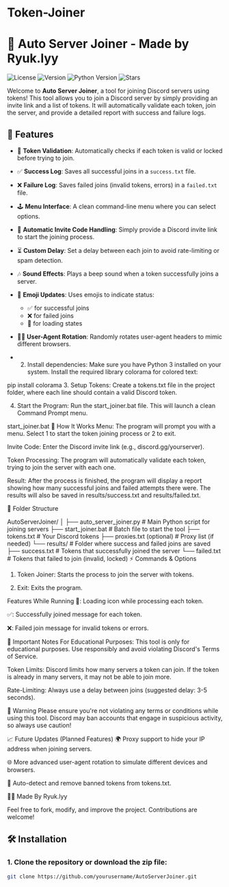 # Token-Joiner

# 🚀 **Auto Server Joiner** - Made by Ryuk.lyy

![License](https://img.shields.io/github/license/Ryuk-LOL/Token-Joiner?color=blue)
![Version](https://img.shields.io/badge/version-1.0-green)
![Python Version](https://img.shields.io/badge/python-3.8%2B-blue)
![Stars](https://img.shields.io/github/stars/Ryuk-LOL/Token-Joiner?style=social)

Welcome to **Auto Server Joiner**, a tool for joining Discord servers using tokens! This tool allows you to join a Discord server by simply providing an invite link and a list of tokens. It will automatically validate each token, join the server, and provide a detailed report with success and failure logs.

## 🎯 **Features**
- 📝 **Token Validation**: Automatically checks if each token is valid or locked before trying to join.
- ✅ **Success Log**: Saves all successful joins in a `success.txt` file.
- ❌ **Failure Log**: Saves failed joins (invalid tokens, errors) in a `failed.txt` file.
- 🕹 **Menu Interface**: A clean command-line menu where you can select options.
- 🐣 **Automatic Invite Code Handling**: Simply provide a Discord invite link to start the joining process.
- ⏳ **Custom Delay**: Set a delay between each join to avoid rate-limiting or spam detection.
- 🎶 **Sound Effects**: Plays a beep sound when a token successfully joins a server.
- 🎨 **Emoji Updates**: Uses emojis to indicate status:
  - ✅ for successful joins
  - ❌ for failed joins
  - 🔄 for loading states
- 🧑‍💻 **User-Agent Rotation**: Randomly rotates user-agent headers to mimic different browsers.

- 2. Install dependencies:
Make sure you have Python 3 installed on your system. Install the required library colorama for colored text:


pip install colorama
3. Setup Tokens:
Create a tokens.txt file in the project folder, where each line should contain a valid Discord token.

4. Start the Program:
Run the start_joiner.bat file. This will launch a clean Command Prompt menu.


start_joiner.bat
🔧 How It Works
Menu: The program will prompt you with a menu. Select 1 to start the token joining process or 2 to exit.

Invite Code: Enter the Discord invite link (e.g., discord.gg/yourserver).

Token Processing: The program will automatically validate each token, trying to join the server with each one.

Result: After the process is finished, the program will display a report showing how many successful joins and failed attempts there were. The results will also be saved in results/success.txt and results/failed.txt.

📂 Folder Structure

AutoServerJoiner/
│
├── auto_server_joiner.py      # Main Python script for joining servers
├── start_joiner.bat           # Batch file to start the tool
├── tokens.txt                 # Your Discord tokens
├── proxies.txt (optional)    # Proxy list (if needed)
└── results/                   # Folder where success and failed joins are saved
    ├── success.txt            # Tokens that successfully joined the server
    └── failed.txt             # Tokens that failed to join (invalid, locked)
⚡ Commands & Options
1. Token Joiner: Starts the process to join the server with tokens.

2. Exit: Exits the program.

Features While Running
🔄: Loading icon while processing each token.

✅: Successfully joined message for each token.

❌: Failed join message for invalid tokens or errors.

🧠 Important Notes
For Educational Purposes: This tool is only for educational purposes. Use responsibly and avoid violating Discord's Terms of Service.

Token Limits: Discord limits how many servers a token can join. If the token is already in many servers, it may not be able to join more.

Rate-Limiting: Always use a delay between joins (suggested delay: 3-5 seconds).

🚨 Warning
Please ensure you're not violating any terms or conditions while using this tool. Discord may ban accounts that engage in suspicious activity, so always use caution!

📈 Future Updates (Planned Features)
🌍 Proxy support to hide your IP address when joining servers.

🌐 More advanced user-agent rotation to simulate different devices and browsers.

🔑 Auto-detect and remove banned tokens from tokens.txt.

👨‍💻 Made By
Ryuk.lyy

Feel free to fork, modify, and improve the project. Contributions are welcome!

## 🛠 **Installation**

### 1. **Clone the repository** or download the zip file:
```bash
git clone https://github.com/yourusername/AutoServerJoiner.git
